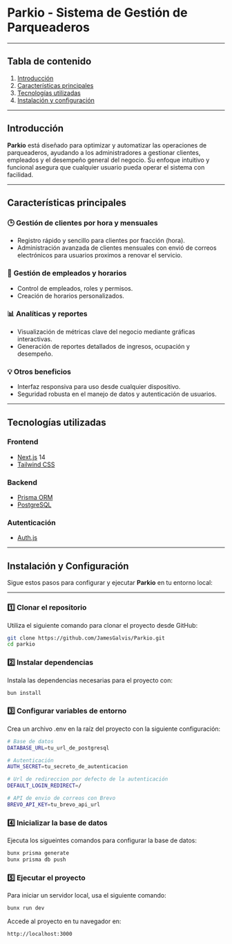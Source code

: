 # **Parkio - Sistema de Gestión de Parqueaderos** 

---

## **Tabla de contenido**
1. [Introducción](#introducción)
2. [Características principales](#características-principales)
3. [Tecnologías utilizadas](#tecnologías-utilizadas)
4. [Instalación y configuración](#instalación-y-configuración)

---

## **Introducción**

**Parkio** está diseñado para optimizar y automatizar las operaciones de parqueaderos, ayudando a los administradores a gestionar clientes, empleados y el desempeño general del negocio. Su enfoque intuitivo y funcional asegura que cualquier usuario pueda operar el sistema con facilidad.

---

## **Características principales**

### 🕒 **Gestión de clientes por hora y mensuales**
- Registro rápido y sencillo para clientes por fracción (hora).
- Administración avanzada de clientes mensuales con envió de correos electrónicos para usuarios proximos a renovar el servicio.

### 👥 **Gestión de empleados y horarios**
- Control de empleados, roles y permisos.
- Creación de horarios personalizados.

### 📊 **Analíticas y reportes**
- Visualización de métricas clave del negocio mediante gráficas interactivas.
- Generación de reportes detallados de ingresos, ocupación y desempeño.

### 💡 **Otros beneficios**
- Interfaz responsiva para uso desde cualquier dispositivo.
- Seguridad robusta en el manejo de datos y autenticación de usuarios.

---

## **Tecnologías utilizadas**

### **Frontend**
- [Next.js](https://nextjs.org/) 14  
- [Tailwind CSS](https://tailwindcss.com/)  

### **Backend**
- [Prisma ORM](https://www.prisma.io/)  
- [PostgreSQL](https://www.postgresql.org/)  

### **Autenticación**
- [Auth.js](https://authjs.dev/)  

---

## **Instalación y Configuración**

Sigue estos pasos para configurar y ejecutar **Parkio** en tu entorno local:

---

### 1️⃣ **Clonar el repositorio**
Utiliza el siguiente comando para clonar el proyecto desde GitHub:  
```bash
git clone https://github.com/JamesGalvis/Parkio.git
cd parkio
```

### 2️⃣ **Instalar dependencias**
Instala las dependencias necesarias para el proyecto con:  
```bash
bun install
```

### 3️⃣ **Configurar variables de entorno**
Crea un archivo .env en la raíz del proyecto con la siguiente configuración:  
```bash
# Base de datos
DATABASE_URL=tu_url_de_postgresql

# Autenticación
AUTH_SECRET=tu_secreto_de_autenticacion

# Url de redireccion por defecto de la autenticación
DEFAULT_LOGIN_REDIRECT=/

# API de envio de correos con Brevo
BREVO_API_KEY=tu_brevo_api_url
```

### 4️⃣ **Inicializar la base de datos**
Ejecuta los sigueintes comandos para configurar la base de datos:  
```bash
bunx prisma generate
bunx prisma db push
```

### 5️⃣ **Ejecutar el proyecto**
Para iniciar un servidor local, usa el siguiente comando:  
```bash
bunx run dev
```
Accede al proyecto en tu navegador en:
```bash
http://localhost:3000
```
